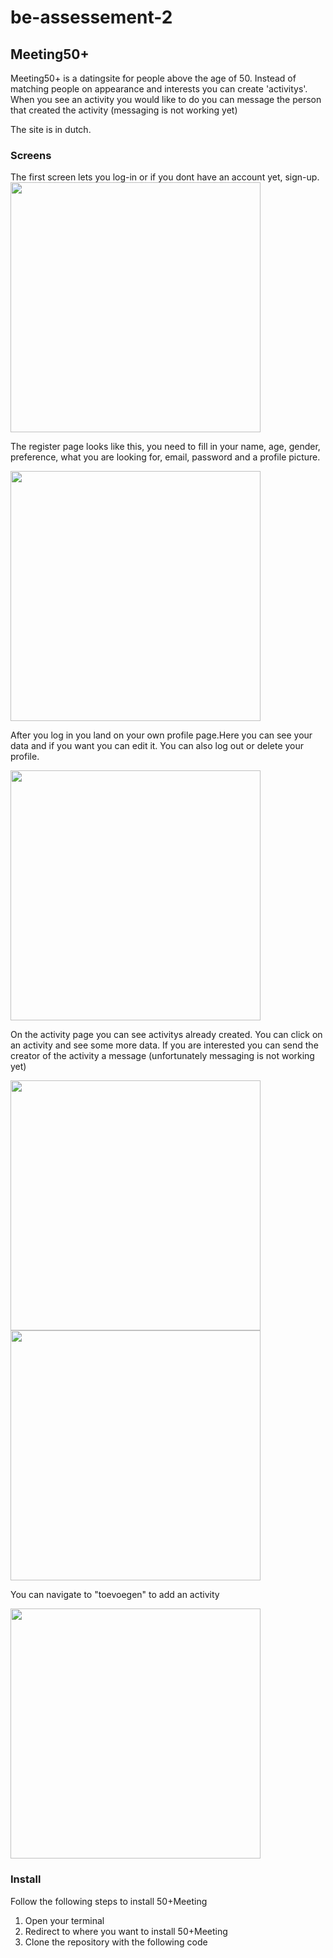 # be-assessement-2

## Meeting50+
Meeting50+ is a datingsite for people above the age of 50. Instead of matching people on appearance and interests you can create 'activitys'. When you see an activity you would like to do you can message the person that created the activity (messaging is not working yet)

The site is in dutch.

### Screens
The first screen lets you log-in or if you dont have an account yet, sign-up.
<img src="screens/home.png" width="400">

The register page looks like this, you need to fill in your name, age, gender, preference, what you are looking for, email, password and a profile picture.

<img src="screens/register.png" width="400">

After you log in you land on your own profile page.Here you can see your data and if you want you can edit it. You can also log out or delete your profile.

<img src="screens/profile.png" width="400">


On the activity page you can see activitys already created. You can click on an activity and see some more data. If you are interested you can send the creator of the activity a message (unfortunately messaging is not working yet)

<img src="screens/activiteiten.png" width="400">
<img src="screens/detail.png" width="400">

You can navigate to "toevoegen" to add an activity

<img src="screens/Add.png" width="400">

### Install

Follow the following steps to install 50+Meeting

1. Open your terminal
2. Redirect to where you want to install 50+Meeting
3. Clone the repository with the following code
```

```
